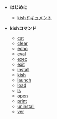 - **はじめに**
  - [kishドキュメント](/)

- **kishコマンド**
  - [cat](/cat)
  - [clear](/clear)
  - [echo](/echo)
  - [eval](/eval)
  - [exec](/exec)
  - [exit](/exit)
  - [install](/install)
  - [kish](/kish)
  - [launch](/launch)
  - [load](/load)
  - [ls](/ls)
  - [open](/open)
  - [print](/print)
  - [uninstall](/uninstall)
  - [ver](/ver)
